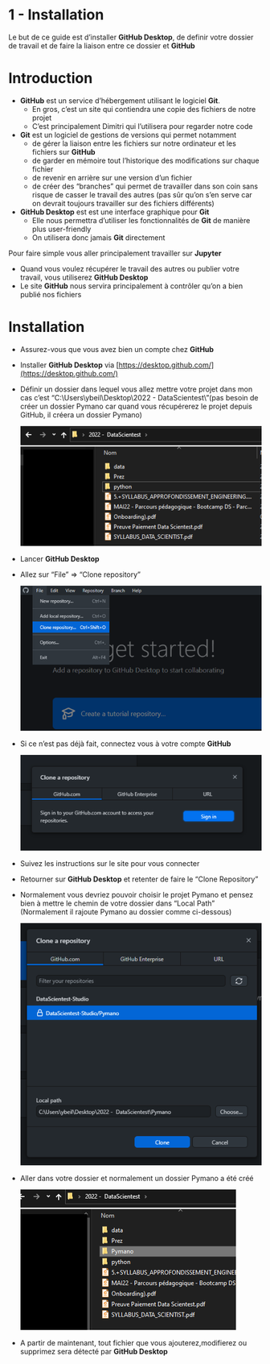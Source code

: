 # 1 - Installation

Le but de ce guide est d’installer **GitHub Desktop**, de definir votre dossier de travail et de faire la liaison entre ce dossier et **GitHub**

# Introduction

- **GitHub** est un service d’hébergement utilisant le logiciel **Git**.
    - En gros, c’est un site qui contiendra une copie des fichiers de notre projet
    - C’est principalement Dimitri qui l’utilisera pour regarder notre code
- **Git** est un logiciel de gestions de versions qui permet notamment
    - de gérer la liaison entre les fichiers sur notre ordinateur et les fichiers sur **GitHub**
    - de garder en mémoire tout l’historique des modifications sur chaque fichier
    - de revenir en arrière sur une version d’un fichier
    - de créer des “branches” qui permet de travailler dans son coin sans risque de casser le travail des autres (pas sûr qu’on s’en serve car on devrait toujours travailler sur des fichiers différents)
- **GitHub Desktop** est est une interface graphique pour **Git**
    - Elle nous permettra d’utiliser les fonctionnalités de **Git** de manière plus user-friendly
    - On utilisera donc jamais **Git** directement

Pour faire simple vous aller principalement travailler sur **Jupyter** 

- Quand vous voulez récupérer le travail des autres ou publier votre travail, vous utiliserez **GitHub Desktop**
- Le site **GitHub** nous servira principalement à contrôler qu’on a bien publié nos fichiers

# Installation

- Assurez-vous que vous avez bien un compte chez **GitHub**
- Installer **GitHub Desktop** via  [https://desktop.github.com/](https://desktop.github.com/)
- Définir un dossier dans lequel vous allez mettre votre projet dans mon cas c’est “C:\Users\ybeil\Desktop\2022 - DataScientest\”(pas besoin de créer un dossier Pymano car quand vous récupérerez le projet depuis GitHub, il créera un dossier Pymano)
    
    ![Untitled](1%20-%20Installation%208a37a715ef3c4351a7351838f3588953/Untitled.png)
    
- Lancer **GitHub Desktop**
- Allez sur “File” ⇒ “Clone repository”
    
    ![Untitled](1%20-%20Installation%208a37a715ef3c4351a7351838f3588953/Untitled%201.png)
    
- Si ce n’est pas déjà fait, connectez vous à votre compte **GitHub**
    
    ![Untitled](1%20-%20Installation%208a37a715ef3c4351a7351838f3588953/Untitled%202.png)
    
- Suivez les instructions sur le site pour vous connecter
- Retourner sur **GitHub Desktop** et retenter de faire le “Clone Repository”
- Normalement vous devriez pouvoir choisir le projet Pymano et pensez bien à mettre le chemin de votre dossier dans “Local Path” (Normalement il rajoute Pymano au dossier comme ci-dessous)
    
    ![Untitled](1%20-%20Installation%208a37a715ef3c4351a7351838f3588953/Untitled%203.png)
    
- Aller dans votre dossier et normalement un dossier Pymano a été créé
    
    ![Untitled](1%20-%20Installation%208a37a715ef3c4351a7351838f3588953/Untitled%204.png)
    
- A partir de maintenant, tout fichier que vous ajouterez,modifierez ou supprimez sera détecté par **GitHub Desktop**